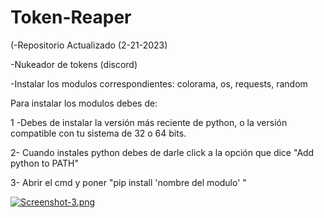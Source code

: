 # Token-Reaper

(-Repositorio Actualizado (2-21-2023)
 


-Nukeador de tokens (discord)

-Instalar los modulos correspondientes: colorama, os, requests, random

Para instalar los modulos debes de: 

1 -Debes de instalar la versión más reciente de python, o la versión compatible con tu sistema de 32 o 64 bits. 

2- Cuando instales python debes de darle click a la opción que dice "Add python to PATH" 

3- Abrir el cmd y poner "pip install 'nombre del modulo' " 

[![Screenshot-3.png](https://i.postimg.cc/GthVY0Qv/Screenshot-3.png)](https://postimg.cc/MMN92FgG)
